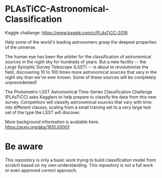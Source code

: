 # PLAsTiCC-Astronomical-Classification
Kaggle challange: https://www.kaggle.com/c/PLAsTiCC-2018

Help some of the world's leading astronomers grasp the deepest properties of the universe.

The human eye has been the arbiter for the classification of astronomical sources in the night sky for hundreds of years. But a new facility -- the Large Synoptic Survey Telescope (LSST) -- is about to revolutionize the field, discovering 10 to 100 times more astronomical sources that vary in the night sky than we've ever known. Some of these sources will be completely unprecedented!

The Photometric LSST Astronomical Time-Series Classification Challenge (PLAsTiCC) asks Kagglers to help prepare to classify the data from this new survey. Competitors will classify astronomical sources that vary with time into different classes, scaling from a small training set to a very large test set of the type the LSST will discover.

More background information is available here: https://arxiv.org/abs/1810.00001

# Be aware
This repository is only a basic work trying to build classification model from scratch based on my own understanding.
This repository is not a full work or even approved correct approach.
